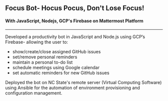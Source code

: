 ## Focus Bot- Hocus Pocus, Don't Lose Focus!
#### With JavaScript, Nodejs, GCP's Firebase on Mattermost Platform 
_____________________________________________________________________
Developed a productivity bot in JavaScript and Node.js using GCP’s Firebase- allowing the user to:

* show/create/close assigned GitHub issues 
* set/remove personal reminders
* maintain a personal to-do list
* schedule meetings using Google calendar
* set automatic reminders for new GitHub issues 

Deployed the bot on NC State's remote server (Virtual Computing Software) using Ansible for the automation of environment provisioning and configuration management.
